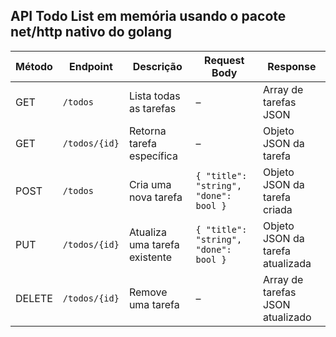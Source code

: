 ## API Todo List em memória usando o pacote net/http nativo do golang


| Método | Endpoint       | Descrição                     | Request Body                              | Response                       |
|--------|----------------|-------------------------------|-------------------------------------------|--------------------------------|
| GET    | `/todos`       | Lista todas as tarefas        | –                                         | Array de tarefas JSON          |
| GET    | `/todos/{id}`  | Retorna tarefa específica     | –                                         | Objeto JSON da tarefa          |
| POST   | `/todos`       | Cria uma nova tarefa          | `{ "title": "string", "done": bool }`   | Objeto JSON da tarefa criada   |
| PUT    | `/todos/{id}`  | Atualiza uma tarefa existente | `{ "title": "string", "done": bool }` | Objeto JSON da tarefa atualizada |
| DELETE | `/todos/{id}`  | Remove uma tarefa             | –                                         | Array de tarefas JSON atualizado         |